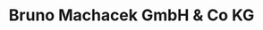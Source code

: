 ---
title: "Bruno Machacek GmbH & Co KG"
url: /wels/bruno-machacek-gmbh-und-co-kg/
shop: Baumarkt
---